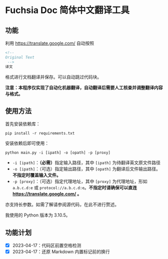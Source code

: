 # Fuchsia Doc 简体中文翻译工具


## 功能

利用 https://translate.google.com/ 自动按照

```markdown
<!--
Original Text
 -->
译文
```

格式进行文档翻译并保存。可以自动跳过代码块。

**注意：本程序仅实现了自动化机器翻译，自动翻译后需要人工核查并调整翻译内容与格式。**


## 使用方法

首先安装依赖库：

```shell
pip install -r requirements.txt
```

安装依赖后即可使用：

```shell
python main.py -i [ipath] -o [opath] -p [proxy]
```
- `-i [ipath]`：<b>（必需）</b>指定输入路径，其中 `[ipath]` 为待翻译英文原文件路径
- `-o [ipath]`：（可选）指定输出路径，其中 `[opath]` 为翻译后文件输出路径。**不指定时覆盖输入文件。**
- `-p [proxy]`：（可选）指定代理地址，其中 `[proxy]` 为代理地址，形如 `a.b.c.d:e` 或 `protocol://a.b.c.d:e`。**不指定时请确保可以直连 https://translate.google.com/ 。**

亦支持长参数。如需了解请参阅源代码，在此不进行赘述。

我使用的 Python 版本为 3.10.5。


## 功能计划

- [x] 2023-04-17：代码区前置空格检测
- [x] 2023-04-17：还原 Markdown 内置标记前的换行
